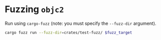 # Fuzzing `objc2`

Run using `cargo-fuzz` (note: you must specify the `--fuzz-dir` argument).

```sh
cargo fuzz run --fuzz-dir=crates/test-fuzz/ $fuzz_target
```
